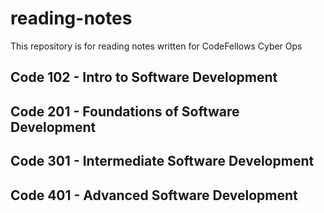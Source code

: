 # reading-notes

This repository is for reading notes written for CodeFellows Cyber Ops

## Code 102 - Intro to Software Development
## Code 201 - Foundations of Software Development
## Code 301 - Intermediate Software Development
## Code 401 - Advanced Software Development
